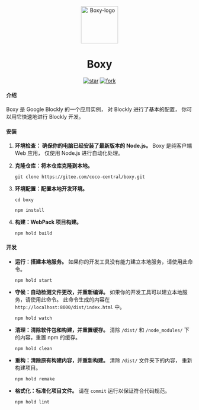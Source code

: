 <!--suppress HtmlDeprecatedAttribute -->
<p align="center">
   <br>
   <img width="100" src="https://gitee.com/coco-central/boxy/raw/master/src/icon/logo/boxy.svg" alt="Boxy-logo"/>
</p>

<h1 align="center">
   Boxy
</h1>

<div align="center">

[![star](https://gitee.com/coco-central/boxy/badge/star.svg?theme=dark)](https://gitee.com/coco-central/boxy/stargazers)
[![fork](https://gitee.com/coco-central/boxy/badge/fork.svg?theme=dark)](https://gitee.com/coco-central/boxy/members)

</div>

#### 介绍

Boxy 是 Google Blockly 的一个应用实例，
对 Blockly 进行了基本的配置，
你可以用它快速地进行 Blockly 开发。

#### 安装

1. **环境检查： 确保你的电脑已经安装了最新版本的 Node.js。**
   Boxy 是纯客户端 Web 应用，
   仅使用 Node.js 进行自动化处理。

2. **克隆仓库：将本仓库克隆到本地。**

   ```
   git clone https://gitee.com/coco-central/boxy.git
   ```

3. **环境配置：配置本地开发环境。**

   ```
   cd boxy
   ```

   ```
   npm install
   ```

4. **构建：WebPack 项目构建。**

   ```
   npm hold build
   ```

#### 开发

- **运行：搭建本地服务。**
  如果你的开发工具没有能力建立本地服务，请使用此命令。

  ```
  npm hold start
  ```

- **守候：自动检测文件更改，并重新编译。**
  如果你的开发工具可以建立本地服务，请使用此命令。
  此命令生成的内容在 `http://localhost:8000/dist/index.html` 中。

  ```
  npm hold watch
  ```

- **清理：清除软件包和构建，并重置缓存。**
  清除 `/dist/` 和 `/node_modules/` 下的内容，重置 npm 的缓存。

  ```
  npm hold clean
  ```

- **重构：清除原有构建内容，并重新构建。**
  清除 `/dist/` 文件夹下的内容，
  重新构建项目。

  ```
  npm hold remake
  ```

- **格式化：标准化项目文件。**
  请在 `commit` 运行以保证符合代码规范。

  ```
  npm hold lint
  ```
